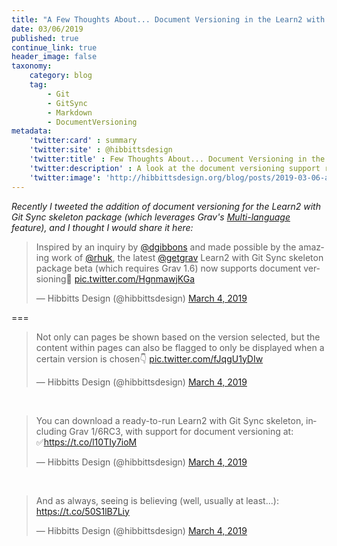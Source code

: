 ```yaml
---
title: "A Few Thoughts About... Document Versioning in the Learn2 with Git Sync Skeleton Package"
date: 03/06/2019
published: true
continue_link: true
header_image: false
taxonomy:
    category: blog
    tag:
        - Git
        - GitSync
        - Markdown
        - DocumentVersioning
metadata:
    'twitter:card' : summary
    'twitter:site' : @hibbittsdesign
    'twitter:title' : Few Thoughts About... Document Versioning in the Learn2 with Git Sync Skeleton Package
    'twitter:description' : A look at the document versioning support recently added to the Learn2 with Git Sync skeleton package.
    'twitter:image': 'http://hibbittsdesign.org/blog/posts/2019-03-06-a-few-thoughts-about-document-versioning-in-the-learn2-with-git-sync-skeleton-package/screenshot.png'
---
```


_Recently I tweeted the addition of document versioning for the Learn2 with Git Sync skeleton package (which leverages Grav's [Multi-language](https://learn.getgrav.org/15/content/multi-language) feature), and I thought I would share it here:_

<blockquote class="twitter-tweet" data-lang="en"><p lang="en" dir="ltr">Inspired by an inquiry by <a href="https://twitter.com/dgibbons?ref_src=twsrc%5Etfw">@dgibbons</a> and made possible by the amazing work of <a href="https://twitter.com/rhuk?ref_src=twsrc%5Etfw">@rhuk</a>, the latest <a href="https://twitter.com/getgrav?ref_src=twsrc%5Etfw">@getgrav</a> Learn2 with Git Sync skeleton package beta (which requires Grav 1.6) now supports document versioning🎉 <a href="https://t.co/HgnmawjKGa">pic.twitter.com/HgnmawjKGa</a></p>&mdash; Hibbitts Design (@hibbittsdesign) <a href="https://twitter.com/hibbittsdesign/status/1102630124288008193?ref_src=twsrc%5Etfw">March 4, 2019</a></blockquote>
<script async src="https://platform.twitter.com/widgets.js" charset="utf-8"></script>

===


<blockquote class="twitter-tweet" data-conversation="none" data-lang="en"><p lang="en" dir="ltr">Not only can pages be shown based on the version selected, but the content within pages can also be flagged to only be displayed when a certain version is chosen👇 <a href="https://t.co/fJqgU1yDIw">pic.twitter.com/fJqgU1yDIw</a></p>&mdash; Hibbitts Design (@hibbittsdesign) <a href="https://twitter.com/hibbittsdesign/status/1102630126049619968?ref_src=twsrc%5Etfw">March 4, 2019</a></blockquote>
<script async src="https://platform.twitter.com/widgets.js" charset="utf-8"></script>

<br>

<blockquote class="twitter-tweet" data-conversation="none" data-lang="en"><p lang="en" dir="ltr">You can download a ready-to-run Learn2 with Git Sync skeleton, including Grav 1/6RC3, with support for document versioning at:<br>✅<a href="https://t.co/l10TIy7ioM">https://t.co/l10TIy7ioM</a></p>&mdash; Hibbitts Design (@hibbittsdesign) <a href="https://twitter.com/hibbittsdesign/status/1102630129056985088?ref_src=twsrc%5Etfw">March 4, 2019</a></blockquote>
<script async src="https://platform.twitter.com/widgets.js" charset="utf-8"></script>

<br>

<blockquote class="twitter-tweet" data-conversation="none" data-lang="en"><p lang="en" dir="ltr">And as always, seeing is believing (well, usually at least...): <a href="https://t.co/50S1lB7Liy">https://t.co/50S1lB7Liy</a></p>&mdash; Hibbitts Design (@hibbittsdesign) <a href="https://twitter.com/hibbittsdesign/status/1102630755581124608?ref_src=twsrc%5Etfw">March 4, 2019</a></blockquote>
<script async src="https://platform.twitter.com/widgets.js" charset="utf-8"></script>

